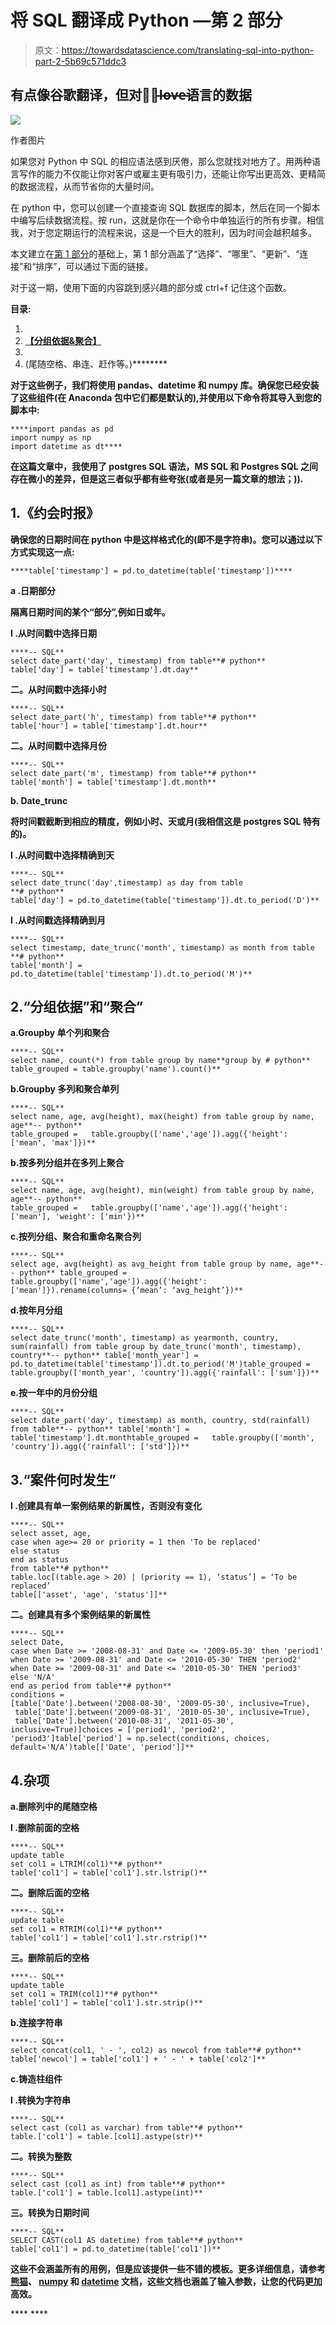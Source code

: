 # 将 SQL 翻译成 Python —第 2 部分

> 原文：<https://towardsdatascience.com/translating-sql-into-python-part-2-5b69c571ddc3>

## 有点像谷歌翻译，但对于̶l̶o̶v̶e̶语言的数据

![](img/4f4c39ed4c9c8e44cf02424e6051c629.png)

作者图片

如果您对 Python 中 SQL 的相应语法感到厌倦，那么您就找对地方了。用两种语言写作的能力不仅能让你对客户或雇主更有吸引力，还能让你写出更高效、更精简的数据流程，从而节省你的大量时间。

在 python 中，您可以创建一个直接查询 SQL 数据库的脚本，然后在同一个脚本中编写后续数据流程。按 run，这就是你在一个命令中单独运行的所有步骤。相信我，对于您定期运行的流程来说，这是一个巨大的胜利，因为时间会越积越多。

本文建立在[第 1 部分](/translating-sql-into-python-part-1-92bf385d08f1#ca3b)的基础上，第 1 部分涵盖了“选择”、“哪里”、“更新”、“连接”和“排序”，可以通过下面的链接。

[](/translating-sql-into-python-part-1-92bf385d08f1)  

对于这一期，使用下面的内容跳到感兴趣的部分或 ctrl+f 记住这个函数。

**目录:**

1.  [](#61b8)
2.  **[**【分组依据&聚合】**](#7735)**
3.  **[](#a22c)**
4.  ****[](#a552)****(尾随空格、串连、赶作等。)********

******对于这些例子，我们将使用 pandas、datetime 和 numpy 库。确保您已经安装了这些组件(在 Anaconda 包中它们都是默认的),并使用以下命令将其导入到您的脚本中:******

```
****import pandas as pd
import numpy as np
import datetime as dt****
```

******在这篇文章中，我使用了 postgres SQL 语法，MS SQL 和 Postgres SQL 之间存在微小的差异，但是这三者似乎都有些夸张(或者是另一篇文章的想法；)).******

## ******1.《约会时报》******

******确保您的日期时间在 python 中是这样格式化的(即不是字符串)。您可以通过以下方式实现这一点:******

```
****table['timestamp'] = pd.to_datetime(table['timestamp'])****
```

********a .日期部分********

****隔离日期时间的某个“部分”,例如日或年。****

****I .从时间戳中选择日期****

```
****-- SQL**
select date_part('day', timestamp) from table**# python**
table['day'] = table['timestamp'].dt.day**
```

****二。从时间戳中选择小时****

```
****-- SQL**
select date_part('h', timestamp) from table**# python**
table['hour'] = table['timestamp'].dt.hour**
```

****二。从时间戳中选择月份****

```
****-- SQL**
select date_part('m', timestamp) from table**# python**
table['month'] = table['timestamp'].dt.month**
```

******b. Date_trunc******

****将时间戳截断到相应的精度，例如小时、天或月(我相信这是 postgres SQL 特有的)。****

****I .从时间戳中选择精确到天****

```
****-- SQL**
select date_trunc('day',timestamp) as day from table
**# python**
table['day'] = pd.to_datetime(table['timestamp']).dt.to_period('D')**
```

****I .从时间戳选择精确到月****

```
****-- SQL**
select timestamp, date_trunc('month', timestamp) as month from table
**# python**
table['month'] = pd.to_datetime(table['timestamp']).dt.to_period('M')**
```

## ****2.“分组依据”和“聚合”****

****a.Groupby 单个列和聚合****

```
****-- SQL**
select name, count(*) from table group by name**group by # python**
table_grouped = table.groupby('name').count()**
```

****b.Groupby 多列和聚合单列****

```
****-- SQL**
select name, age, avg(height), max(height) from table group by name, age**-- python**
table_grouped =   table.groupby(['name','age']).agg({'height':   ['mean', 'max']})**
```

****b.按多列分组并在多列上聚合****

```
****-- SQL**
select name, age, avg(height), min(weight) from table group by name, age**-- python**
table_grouped =   table.groupby(['name','age']).agg({'height':   ['mean'], 'weight': ['min'})**
```

****c.按列分组、聚合和重命名聚合列****

```
****-- SQL**
select age, avg(height) as avg_height from table group by name, age**-- python** table_grouped =   table.groupby(['name','age']).agg({'height':   ['mean']}).rename(columns= {‘mean’: ‘avg_height’})**
```

****d.按年月分组****

```
****-- SQL**
select date_trunc('month', timestamp) as yearmonth, country, sum(rainfall) from table group by date_trunc('month', timestamp), country**-- python** table['month_year'] = pd.to_datetime(table['timestamp']).dt.to_period('M')table_grouped = table.groupby(['month_year', 'country']).agg({'rainfall': ['sum']})**
```

****e.按一年中的月份分组****

```
****-- SQL**
select date_part('day', timestamp) as month, country, std(rainfall) from table**-- python** table['month'] = table['timestamp'].dt.monthtable_grouped =   table.groupby(['month', 'country']).agg({'rainfall': ['std']})**
```

## ****3.“案件何时发生”****

****I .创建具有单一案例结果的新属性，否则没有变化****

```
****-- SQL**
select asset, age, 
case when age>= 20 or priority = 1 then 'To be replaced'
else status
end as status
from table**# python**
table.loc[(table.age > 20) | (priority == 1), ‘status’] = ‘To be replaced’
table[['asset', 'age', 'status']]**
```

****二。创建具有多个案例结果的新属性****

```
****-- SQL**
select Date, 
case when Date >= '2008-08-31' and Date <= '2009-05-30' then 'period1'
when Date >= '2009-08-31' and Date <= '2010-05-30' THEN 'period2'
when Date >= '2009-08-31' and Date <= '2010-05-30' THEN 'period3'
else 'N/A'
end as period from table**# python**
conditions = 
[table['Date'].between('2008-08-30', '2009-05-30', inclusive=True),
 table['Date'].between('2009-08-31', '2010-05-30', inclusive=True),
 table['Date'].between('2010-08-31', '2011-05-30', inclusive=True)]choices = ['period1', 'period2', 'period3']table['period'] = np.select(conditions, choices, default='N/A')table[['Date', 'period']]**
```

## ****4.**杂项******

****a.删除列中的尾随空格****

****I .删除前面的空格****

```
****-- SQL**
update table
set col1 = LTRIM(col1)**# python**
table['col1'] = table['col1'].str.lstrip()**
```

****二。删除后面的空格****

```
****-- SQL**
update table
set col1 = RTRIM(col1)**# python**
table['col1'] = table['col1'].str.rstrip()**
```

****三。删除前后的空格****

```
****-- SQL**
update table
set col1 = TRIM(col1)**# python**
table['col1'] = table['col1'].str.strip()**
```

****b.连接字符串****

```
****-- SQL**
select concat(col1, ' - ', col2) as newcol from table**# python**
table['newcol'] = table['col1'] + ' - ' + table['col2']**
```

****c.铸造柱组件****

****I .转换为字符串****

```
****-- SQL**
select cast (col1 as varchar) from table**# python**
table.['col1'] = table.[col1].astype(str)**
```

****二。转换为整数****

```
****-- SQL**
select cast (col1 as int) from table**# python**
table.['col1'] = table.[col1].astype(int)**
```

****三。转换为日期时间****

```
****-- SQL**
SELECT CAST(col1 AS datetime) from table**# python**
table['col1'] = pd.to_datetime(table['col1'])**
```

****这些不会涵盖所有的用例，但是应该提供一些不错的模板。更多详细信息，请参考[熊猫](https://pandas.pydata.org/docs/)、 [numpy](https://numpy.org/doc/) 和 [datetime](https://docs.python.org/3/library/datetime.html) 文档，这些文档也涵盖了输入参数，让您的代码更加高效。****

****[](https://medium.com/@hollydalligan/membership) ****